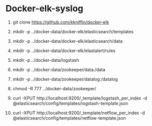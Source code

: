 # Docker-elk-syslog

1. git clone https://github.com/kkniffin/docker-elk
2. mkdir -p ../docker-data/docker-elk/elasticsearch/templates
3. mkdir -p ../docker-data/docker-elk/elasticsearch/data
4. mkdir -p ../docker-data/docker-elk/elastalert/rules
5. mkdir -p ../docker-data/logstash
6. mkdir -p ../docker-data/zookeeper/data:/data
7. mkdir -p ../docker-data/zookeeper/datalog:/datalog
8. chmod -R 777 ../docker-data/zookeeper/


6. curl -XPUT http://localhost:9200/_template/logstash_per_index -d @elasticsearch/config/templates/logstash-template.json
7. curl -XPUT http://localhost:9200/_template/netflow_per_index -d @elasticsearch/config/templates/netflow-template.json

